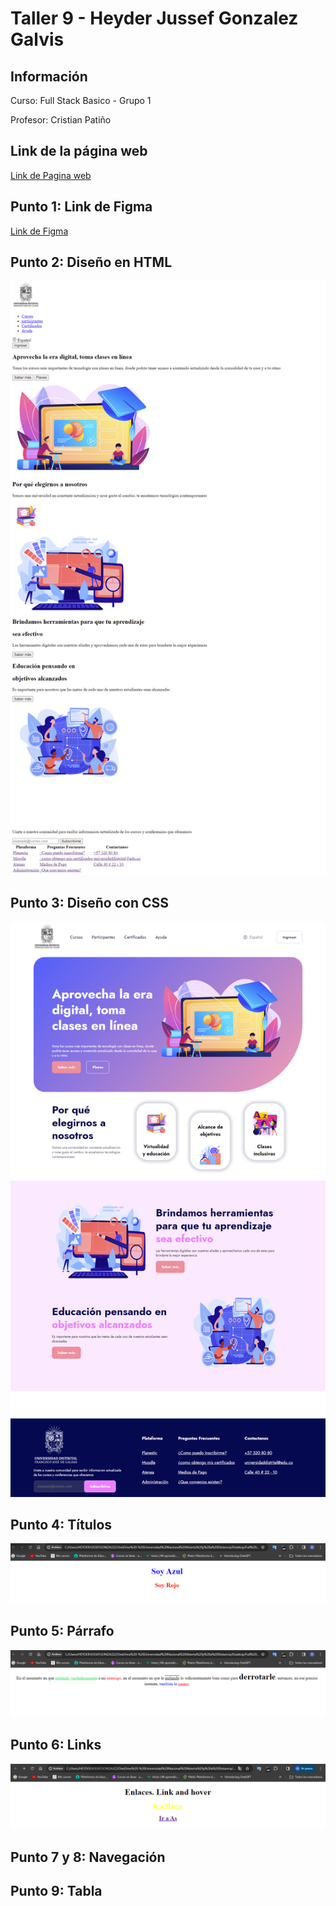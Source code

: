 <h1>Taller 9 - Heyder Jussef Gonzalez Galvis</h1>

<h2>Información</h2>
<p>Curso: Full Stack Basico - Grupo 1</p>
<p>Profesor: Cristian Patiño</p>

<h2>Link de la página web</h2>
<a href= "https://jussef122.github.io/taller-9-full-stack/">Link de Pagina web</a>

<h2>Punto 1: Link de Figma</h2>
<a href="https://www.figma.com/file/eGj0C7lx26BMk10L11ajx5/Heyder-Jussef-Gonzalez-Galvis?type=design&node-id=0%3A1&mode=design&t=rBBucA7f1DmsGjVy-1">Link de Figma</a>

<h2>Punto 2: Diseño en HTML</h2>
<img src="./public/images/punto-2.png">

<h2>Punto 3: Diseño con CSS</h2>
<img src="./public/images/punto-3.png">

<h2>Punto 4: Títulos</h2>
<img src="./public/images/punto-4.png">

<h2>Punto 5: Párrafo</h2>
<img src="./public/images/punto-5.png">

<h2>Punto 6: Links</h2>
<img src="./public/images/punto-6.png">

<h2>Punto 7 y 8: Navegación</h2>

<h2>Punto 9: Tabla</h2>


